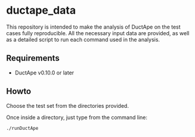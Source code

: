 ductape_data
============

This repository is intended to make the analysis of DuctApe on the test cases fully reproducible.
All the necessary input data are provided, as well as a detailed script to run each command used in the analysis.

Requirements
------------

* DuctApe v0.10.0 or later

Howto
-----

Choose the test set from the directories provided.

Once inside a directory, just type from the command line:

    ./runDuctApe
